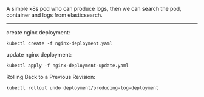 A simple k8s pod who can produce logs, then we can search the pod, container and logs from elasticsearch.  

---  
create nginx deployment:  
```
kubectl create -f nginx-deployment.yaml
```

update nginx deployment:  
```
kubectl apply -f nginx-deployment-update.yaml
```

Rolling Back to a Previous Revision:
```
kubectl rollout undo deployment/producing-log-deployment
```
